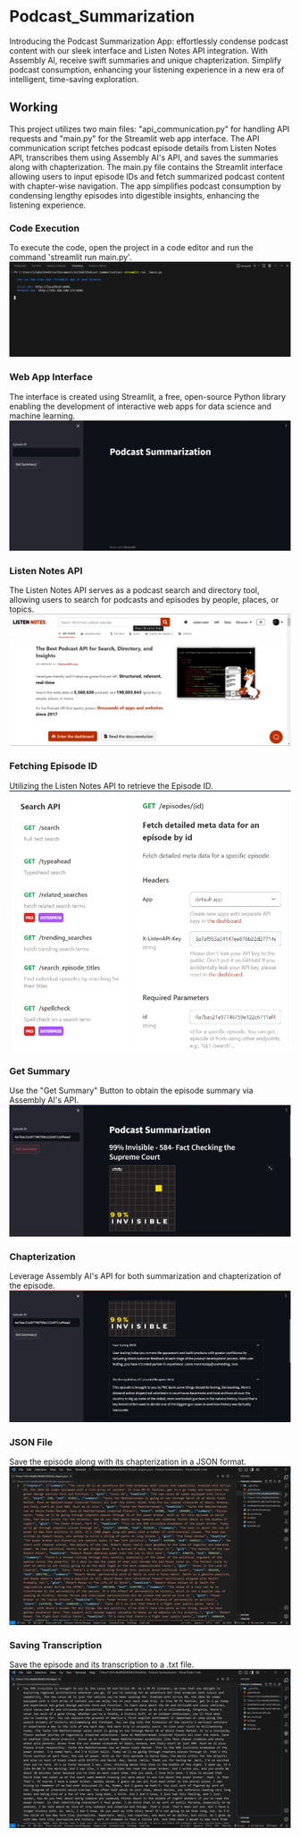 # Podcast_Summarization
 Introducing the Podcast Summarization App: effortlessly condense podcast content with our sleek interface and Listen Notes API integration. With Assembly AI, receive swift summaries and unique chapterization. Simplify podcast consumption, enhancing your listening experience in a new era of intelligent, time-saving exploration.

## Working
 This project utilizes two main files: "api_communication.py" for handling API requests and "main.py" for the Streamlit web app interface. The API communication script fetches podcast episode details from Listen Notes API, transcribes them using Assembly AI's API, and saves the summaries along with chapterization. The main.py file contains the Streamlit interface allowing users to input episode IDs and fetch summarized podcast content with chapter-wise navigation. The app simplifies podcast consumption by condensing lengthy episodes into digestible insights, enhancing the listening experience.

### Code Execution 

 To execute the code, open the project in a code editor and run the command 'streamlit run main.py'.
 ![run!](Working/s1.png)

### Web App Interface

 The interface is created using Streamlit, a free, open-source Python library enabling the development of interactive web apps for data science and machine learning.
 ![interface!](Working/s2.png)

### Listen Notes API

 The Listen Notes API serves as a podcast search and directory tool, allowing users to search for podcasts and episodes by people, places, or topics.
 ![API!](Working/s3.png)

### Fetching Episode ID

 Utilizing the Listen Notes API to retrieve the Episode ID. 
 ![API!](Working/s4.png)

### Get Summary

 Use the "Get Summary" Button to obtain the episode summary via Assembly AI's API.
 ![summary!](Working/s5.png)

### Chapterization

 Leverage Assembly AI's API for both summarization and chapterization of the episode.
 ![chapterization!](Working/s6.png)

### JSON File

 Save the episode along with its chapterization in a JSON format.
 ![json!](Working/s7.png)

### Saving Transcription

Save the episode and its transcription to a .txt file.
![transcription!](Working/s8.png)
